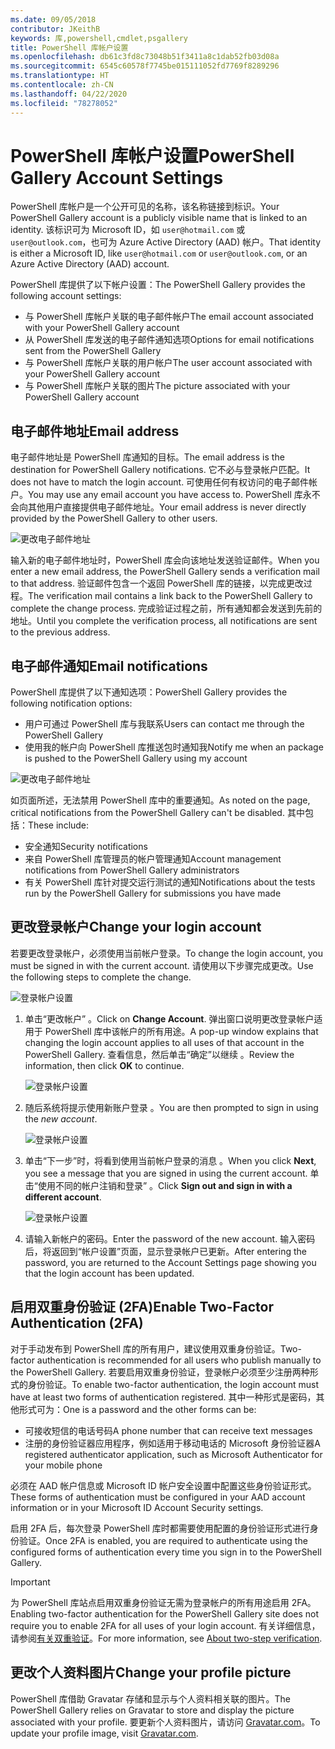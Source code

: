 ```yaml
---
ms.date: 09/05/2018
contributor: JKeithB
keywords: 库,powershell,cmdlet,psgallery
title: PowerShell 库帐户设置
ms.openlocfilehash: db61c3fd8c73048b51f3411a8c1dab52fb03d08a
ms.sourcegitcommit: 6545c60578f7745be015111052fd7769f8289296
ms.translationtype: HT
ms.contentlocale: zh-CN
ms.lasthandoff: 04/22/2020
ms.locfileid: "78278052"
---
```

# <a name="powershell-gallery-account-settings"></a><span data-ttu-id="4bf39-103">PowerShell 库帐户设置</span><span class="sxs-lookup"><span data-stu-id="4bf39-103">PowerShell Gallery Account Settings</span></span>

<span data-ttu-id="4bf39-104">PowerShell 库帐户是一个公开可见的名称，该名称链接到标识。</span><span class="sxs-lookup"><span data-stu-id="4bf39-104">Your PowerShell Gallery account is a publicly visible name that is linked to an identity.</span></span> <span data-ttu-id="4bf39-105">该标识可为 Microsoft ID，如 `user@hotmail.com` 或 `user@outlook.com`，也可为 Azure Active Directory (AAD) 帐户。</span><span class="sxs-lookup"><span data-stu-id="4bf39-105">That identity is either a Microsoft ID, like `user@hotmail.com` or `user@outlook.com`, or an Azure Active Directory (AAD) account.</span></span>

<span data-ttu-id="4bf39-106">PowerShell 库提供了以下帐户设置：</span><span class="sxs-lookup"><span data-stu-id="4bf39-106">The PowerShell Gallery provides the following account settings:</span></span>

- <span data-ttu-id="4bf39-107">与 PowerShell 库帐户关联的电子邮件帐户</span><span class="sxs-lookup"><span data-stu-id="4bf39-107">The email account associated with your PowerShell Gallery account</span></span>
- <span data-ttu-id="4bf39-108">从 PowerShell 库发送的电子邮件通知选项</span><span class="sxs-lookup"><span data-stu-id="4bf39-108">Options for email notifications sent from the PowerShell Gallery</span></span>
- <span data-ttu-id="4bf39-109">与 PowerShell 库帐户关联的用户帐户</span><span class="sxs-lookup"><span data-stu-id="4bf39-109">The user account associated with your PowerShell Gallery account</span></span>
- <span data-ttu-id="4bf39-110">与 PowerShell 库帐户关联的图片</span><span class="sxs-lookup"><span data-stu-id="4bf39-110">The picture associated with your PowerShell Gallery account</span></span>

## <a name="email-address"></a><span data-ttu-id="4bf39-111">电子邮件地址</span><span class="sxs-lookup"><span data-stu-id="4bf39-111">Email address</span></span>

<span data-ttu-id="4bf39-112">电子邮件地址是 PowerShell 库通知的目标。</span><span class="sxs-lookup"><span data-stu-id="4bf39-112">The email address is the destination for PowerShell Gallery notifications.</span></span> <span data-ttu-id="4bf39-113">它不必与登录帐户匹配。</span><span class="sxs-lookup"><span data-stu-id="4bf39-113">It does not have to match the login account.</span></span> <span data-ttu-id="4bf39-114">可使用任何有权访问的电子邮件帐户。</span><span class="sxs-lookup"><span data-stu-id="4bf39-114">You may use any email account you have access to.</span></span> <span data-ttu-id="4bf39-115">PowerShell 库永不会向其他用户直接提供电子邮件地址。</span><span class="sxs-lookup"><span data-stu-id="4bf39-115">Your email address is never directly provided by the PowerShell Gallery to other users.</span></span>

![更改电子邮件地址](media/managing-account/PSGallery_AcccountEmailAddress.png)

<span data-ttu-id="4bf39-117">输入新的电子邮件地址时，PowerShell 库会向该地址发送验证邮件。</span><span class="sxs-lookup"><span data-stu-id="4bf39-117">When you enter a new email address, the PowerShell Gallery sends a verification mail to that address.</span></span> <span data-ttu-id="4bf39-118">验证邮件包含一个返回 PowerShell 库的链接，以完成更改过程。</span><span class="sxs-lookup"><span data-stu-id="4bf39-118">The verification mail contains a link back to the PowerShell Gallery to complete the change process.</span></span> <span data-ttu-id="4bf39-119">完成验证过程之前，所有通知都会发送到先前的地址。</span><span class="sxs-lookup"><span data-stu-id="4bf39-119">Until you complete the verification process, all notifications are sent to the previous address.</span></span>

## <a name="email-notifications"></a><span data-ttu-id="4bf39-120">电子邮件通知</span><span class="sxs-lookup"><span data-stu-id="4bf39-120">Email notifications</span></span>

<span data-ttu-id="4bf39-121">PowerShell 库提供了以下通知选项：</span><span class="sxs-lookup"><span data-stu-id="4bf39-121">PowerShell Gallery provides the following notification options:</span></span>

- <span data-ttu-id="4bf39-122">用户可通过 PowerShell 库与我联系</span><span class="sxs-lookup"><span data-stu-id="4bf39-122">Users can contact me through the PowerShell Gallery</span></span>
- <span data-ttu-id="4bf39-123">使用我的帐户向 PowerShell 库推送包时通知我</span><span class="sxs-lookup"><span data-stu-id="4bf39-123">Notify me when an package is pushed to the PowerShell Gallery using my account</span></span>

![更改电子邮件地址](media/managing-account/PSGallery_AccountEmailOptions.png)

<span data-ttu-id="4bf39-125">如页面所述，无法禁用 PowerShell 库中的重要通知。</span><span class="sxs-lookup"><span data-stu-id="4bf39-125">As noted on the page, critical notifications from the PowerShell Gallery can't be disabled.</span></span>
<span data-ttu-id="4bf39-126">其中包括：</span><span class="sxs-lookup"><span data-stu-id="4bf39-126">These include:</span></span>

- <span data-ttu-id="4bf39-127">安全通知</span><span class="sxs-lookup"><span data-stu-id="4bf39-127">Security notifications</span></span>
- <span data-ttu-id="4bf39-128">来自 PowerShell 库管理员的帐户管理通知</span><span class="sxs-lookup"><span data-stu-id="4bf39-128">Account management notifications from PowerShell Gallery administrators</span></span>
- <span data-ttu-id="4bf39-129">有关 PowerShell 库针对提交运行测试的通知</span><span class="sxs-lookup"><span data-stu-id="4bf39-129">Notifications about the tests run by the PowerShell Gallery for submissions you have made</span></span>

## <a name="change-your-login-account"></a><span data-ttu-id="4bf39-130">更改登录帐户</span><span class="sxs-lookup"><span data-stu-id="4bf39-130">Change your login account</span></span>

<span data-ttu-id="4bf39-131">若要更改登录帐户，必须使用当前帐户登录。</span><span class="sxs-lookup"><span data-stu-id="4bf39-131">To change the login account, you must be signed in with the current account.</span></span> <span data-ttu-id="4bf39-132">请使用以下步骤完成更改。</span><span class="sxs-lookup"><span data-stu-id="4bf39-132">Use the following steps to complete the change.</span></span>

![登录帐户设置](media/managing-account/PSGallery_LoginAccountSettings.png)

1. <span data-ttu-id="4bf39-134">单击“更改帐户”  。</span><span class="sxs-lookup"><span data-stu-id="4bf39-134">Click on **Change Account**.</span></span> <span data-ttu-id="4bf39-135">弹出窗口说明更改登录帐户适用于 PowerShell 库中该帐户的所有用途。</span><span class="sxs-lookup"><span data-stu-id="4bf39-135">A pop-up window explains that changing the login account applies to all uses of that account in the PowerShell Gallery.</span></span> <span data-ttu-id="4bf39-136">查看信息，然后单击“确定”以继续  。</span><span class="sxs-lookup"><span data-stu-id="4bf39-136">Review the information, then click **OK** to continue.</span></span>

   ![登录帐户设置](media/managing-account/PSGallery_LoginAccountChange-1.png)

2. <span data-ttu-id="4bf39-138">随后系统将提示使用新账户登录  。</span><span class="sxs-lookup"><span data-stu-id="4bf39-138">You are then prompted to sign in using the _new account_.</span></span>

   ![登录帐户设置](media/managing-account/PSGallery_LoginAccountChange-2.png)

3. <span data-ttu-id="4bf39-140">单击“下一步”时，将看到使用当前帐户登录的消息  。</span><span class="sxs-lookup"><span data-stu-id="4bf39-140">When you click **Next**, you see a message that you are signed in using the current account.</span></span>
   <span data-ttu-id="4bf39-141">单击“使用不同的帐户注销和登录”  。</span><span class="sxs-lookup"><span data-stu-id="4bf39-141">Click **Sign out and sign in with a different account**.</span></span>

   ![登录帐户设置](media/managing-account/PSGallery_LoginAccountChange-3.png)

4. <span data-ttu-id="4bf39-143">请输入新帐户的密码。</span><span class="sxs-lookup"><span data-stu-id="4bf39-143">Enter the password of the new account.</span></span> <span data-ttu-id="4bf39-144">输入密码后，将返回到“帐户设置”页面，显示登录帐户已更新。</span><span class="sxs-lookup"><span data-stu-id="4bf39-144">After entering the password, you are returned to the Account Settings page showing you that the login account has been updated.</span></span>


## <a name="enable-two-factor-authentication-2fa"></a><span data-ttu-id="4bf39-145">启用双重身份验证 (2FA)</span><span class="sxs-lookup"><span data-stu-id="4bf39-145">Enable Two-Factor Authentication (2FA)</span></span>

<span data-ttu-id="4bf39-146">对于手动发布到 PowerShell 库的所有用户，建议使用双重身份验证。</span><span class="sxs-lookup"><span data-stu-id="4bf39-146">Two-factor authentication is recommended for all users who publish manually to the PowerShell Gallery.</span></span> <span data-ttu-id="4bf39-147">若要启用双重身份验证，登录帐户必须至少注册两种形式的身份验证。</span><span class="sxs-lookup"><span data-stu-id="4bf39-147">To enable two-factor authentication, the login account must have at least two forms of authentication registered.</span></span> <span data-ttu-id="4bf39-148">其中一种形式是密码，其他形式可为：</span><span class="sxs-lookup"><span data-stu-id="4bf39-148">One is a password and the other forms can be:</span></span>

- <span data-ttu-id="4bf39-149">可接收短信的电话号码</span><span class="sxs-lookup"><span data-stu-id="4bf39-149">A phone number that can receive text messages</span></span>
- <span data-ttu-id="4bf39-150">注册的身份验证器应用程序，例如适用于移动电话的 Microsoft 身份验证器</span><span class="sxs-lookup"><span data-stu-id="4bf39-150">A registered authenticator application, such as Microsoft Authenticator for your mobile phone</span></span>

<span data-ttu-id="4bf39-151">必须在 AAD 帐户信息或 Microsoft ID 帐户安全设置中配置这些身份验证形式。</span><span class="sxs-lookup"><span data-stu-id="4bf39-151">These forms of authentication must be configured in your AAD account information or in your Microsoft ID Account Security settings.</span></span>

<span data-ttu-id="4bf39-152">启用 2FA 后，每次登录 PowerShell 库时都需要使用配置的身份验证形式进行身份验证。</span><span class="sxs-lookup"><span data-stu-id="4bf39-152">Once 2FA is enabled, you are required to authenticate using the configured forms of authentication every time you sign in to the PowerShell Gallery.</span></span>

> [!IMPORTANT]
> <span data-ttu-id="4bf39-153">为 PowerShell 库站点启用双重身份验证无需为登录帐户的所有用途启用 2FA。</span><span class="sxs-lookup"><span data-stu-id="4bf39-153">Enabling two-factor authentication for the PowerShell Gallery site does not require you to enable 2FA for all uses of your login account.</span></span> <span data-ttu-id="4bf39-154">有关详细信息，请参阅[有关双重验证](https://support.microsoft.com/help/12408/microsoft-account-about-two-step-verification)。</span><span class="sxs-lookup"><span data-stu-id="4bf39-154">For more information, see [About two-step verification](https://support.microsoft.com/help/12408/microsoft-account-about-two-step-verification).</span></span>

## <a name="change-your-profile-picture"></a><span data-ttu-id="4bf39-155">更改个人资料图片</span><span class="sxs-lookup"><span data-stu-id="4bf39-155">Change your profile picture</span></span>

<span data-ttu-id="4bf39-156">PowerShell 库借助 Gravatar 存储和显示与个人资料相关联的图片。</span><span class="sxs-lookup"><span data-stu-id="4bf39-156">The PowerShell Gallery relies on Gravatar to store and display the picture associated with your profile.</span></span> <span data-ttu-id="4bf39-157">要更新个人资料图片，请访问 [Gravatar.com](http://www.gravatar.com/)。</span><span class="sxs-lookup"><span data-stu-id="4bf39-157">To update your profile image, visit [Gravatar.com](http://www.gravatar.com/).</span></span>
